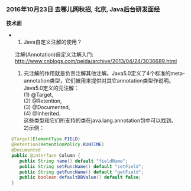 ### 2016年10月23日 去哪儿网秋招, 北京, Java后台研发面经 ###

<Strong>技术面</Strong>

* 1. Java自定义注解的使用？   

  注解(Annotation)自定义注解入门: <http://www.cnblogs.com/peida/archive/2013/04/24/3036689.html>    
  1) 元注解的作用就是负责注解其他注解。Java5.0定义了4个标准的meta-annotation类型，它们被用来提供对其它annotation类型作说明。   
  Java5.0定义的元注解：   
   (1) @Target,   
   (2) @Retention,  
   (3) @Documented,   
   (4) @Inherited.    
   这些类型和它们所支持的类在java.lang.annotation包中可以找到。  
  2)示例：   
```java
  @Target(ElementType.FIELD)
  @Retention(RetentionPolicy.RUNTIME)
  @Documented
  public @interface Column {
     public String name() default "fieldName";
     public String setFuncName() default "setField";
     public String getFuncName() default "getField"; 
     public boolean defaultDBValue() default false;
  }
```
